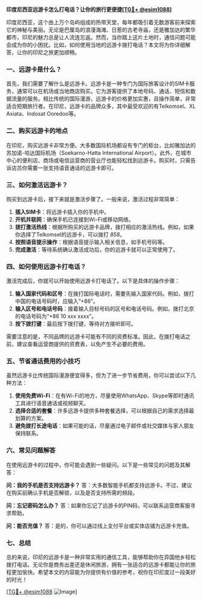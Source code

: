 **印度尼西亚远游卡怎么打电话？让你的旅行更便捷[[TG💪+ @esim1088](https://t.me/s/esim1088)]**

印度尼西亚，这个由上万个岛屿组成的热带天堂，每年都吸引着无数游客前来探索它的神秘与美丽。无论是巴厘岛的浪漫海滩、日惹的古老寺庙，还是雅加达的繁华都市，印尼的魅力总是让人流连忘返。然而，当你踏上这片土地时，通信问题可能会成为你的小困扰。比如，如何使用当地的远游卡拨打电话？本文将为你详细解答，让你的印尼之旅更加顺畅。

### 一、远游卡是什么？

首先，我们需要了解什么是远游卡。远游卡是一种专门为国际旅客设计的SIM卡服务，通常可以在机场或当地商店购买。它为游客提供了本地号码、通话、短信和数据流量的服务。相比传统的国际漫游，远游卡的价格更加实惠，且操作简单，非常适合短期旅行者。在印尼，远游卡的品牌众多，其中最受欢迎的有Telkomsel、XL Axiata、Indosat Ooredoo等。

### 二、购买远游卡的地点

在印尼，购买远游卡非常方便。大多数国际机场都设有专门的柜台，比如雅加达的苏加诺-哈达国际机场（Soekarno-Hatta International Airport）。此外，在城市中心的便利店、商场或电信运营商的营业厅也能轻松找到远游卡。购买时，只需告诉店员你需要一张支持语音通话的远游卡即可。

### 三、如何激活远游卡？

购买到远游卡后，接下来就是激活步骤了。一般来说，激活过程非常简单：

1. **插入SIM卡**：将远游卡插入你的手机中。
2. **开机并联网**：确保手机已连接到Wi-Fi或移动网络。
3. **拨打激活热线**：根据所购买的远游卡品牌，拨打相应的激活热线。例如，如果你选择了Telkomsel的远游卡，可以拨打 *858*。
4. **按照语音提示操作**：根据语音提示输入相关信息，如手机号码等。
5. **完成激活**：等待系统确认激活成功后，你的远游卡就可以正常使用了。

### 四、如何使用远游卡打电话？

激活完成后，你就可以开始使用远游卡打电话了。以下是具体的操作步骤：

1. **输入国家代码和区号**：在拨打国际电话时，需要先输入国家代码。例如，拨打中国的电话号码时，应输入“+86”。
2. **输入区号和电话号码**：接着输入目标号码的区号和电话号码。例如，拨打北京的电话号码为“+86 10 xxx xxxx”。
3. **按下拨打键**：最后按下拨打键，等待对方接听即可。

需要注意的是，不同品牌的远游卡可能有不同的资费标准。因此，在拨打电话之前，建议查看运营商提供的资费表，以免产生不必要的费用。

### 五、节省通话费用的小技巧

虽然远游卡比传统国际漫游便宜得多，但为了进一步节省费用，你可以尝试以下几种方法：

1. **使用免费Wi-Fi**：在有Wi-Fi的地方，尽量使用WhatsApp、Skype等即时通讯工具进行语音通话或视频聊天。
2. **选择合适的套餐**：许多远游卡提供多种套餐选择，可以根据自己的需求选择最划算的方案。
3. **避免拨打长途电话**：如果可能的话，尽量通过电子邮件或社交媒体与家人朋友保持联系。

### 六、常见问题解答

在使用远游卡的过程中，你可能会遇到一些疑问。以下是一些常见的问题及其解答：

**问：我的手机是否支持远游卡？**
答：大多数智能手机都支持远游卡。不过，建议在购买前确认手机是否解锁，以及是否支持所需的频段。

**问：忘记密码怎么办？**
答：如果你忘记了远游卡的PIN码，可以联系运营商客服寻求帮助。

**问：能否充值？**
答：是的，你可以通过线上支付平台或实体店铺为远游卡充值。

### 七、总结

总的来说，印尼的远游卡是一种非常实用的通信工具，能够帮助你在异国他乡轻松拨打电话。无论你是商务出差还是休闲旅游，拥有一张适合的远游卡都能让你的旅程更加愉快。希望本文的内容能为你提供有价值的参考，祝你在印尼度过一段美好的时光！

[[TG💪+ @esim1088](https://t.me/s/esim1088) ![Image](https://i.postimg.cc/4NQfJmqS/Snipaste-2025-05-13-00-14-12.png)]